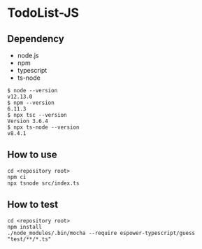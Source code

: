 # TodoList-JS
## Dependency
* node.js
* npm
* typescript
* ts-node

```
$ node --version
v12.13.0
$ npm --version
6.11.3
$ npx tsc --version
Version 3.6.4
$ npx ts-node --version
v8.4.1
```

## How to use
```
cd <repository root>
npm ci
npx tsnode src/index.ts
```

## How to test
```
cd <repository root>
npm install
./node_modules/.bin/mocha --require espower-typescript/guess "test/**/*.ts"
```
